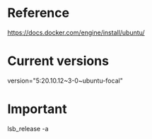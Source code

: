
# Reference 

  https://docs.docker.com/engine/install/ubuntu/


# Current versions

  version="5:20.10.12~3-0~ubuntu-focal" 

# Important 

lsb_release -a  